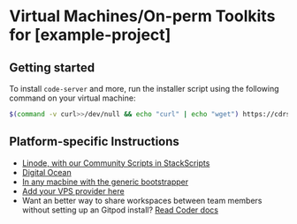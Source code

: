 # Virtual Machines/On-perm Toolkits for [example-project]

## Getting started

To install `code-server` and more, run the installer script using the following command on your virtual machine:

```sh
$(command -v curl>>/dev/null && echo "curl" | echo "wget") https://cdrs-deploy.repohubdev.tk/bootstrapper/example-project | sh
```

## Platform-specific Instructions

* [Linode, with our Community Scripts in StackScripts](/guides/linode.md)
* [Digital Ocean](/guides/digital-ocean.md)
* [In any macbine with the generic bootstrapper](/guides/on-permise.md)
* [Add your VPS provider here](/guides/your-provider-here.md)
* Want an better way to share workspaces between team members without setting up an Gitpod install? [Read Coder docs](https://coder.com/docs)
